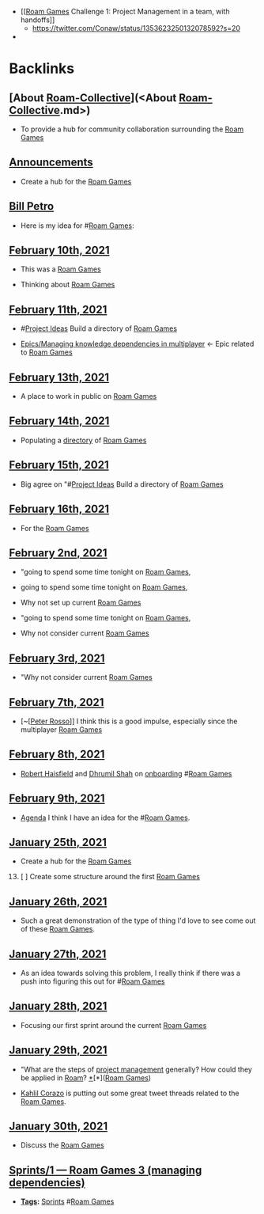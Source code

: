 - [[[Roam Games](<[[Roam Games.md>) Challenge 1: Project Management in a team, with handoffs]]
    - https://twitter.com/Conaw/status/1353623250132078592?s=20
- 

# Backlinks
## [About [Roam-Collective](<Roam-Collective.md>)](<About [Roam-Collective](<Roam-Collective.md>).md>)
- To provide a hub for community collaboration surrounding the [Roam Games](<Roam Games.md>)

## [Announcements](<Announcements.md>)
- Create a hub for the [Roam Games](<Roam Games.md>)

## [Bill Petro](<Bill Petro.md>)
- Here is my idea for #[Roam Games](<Roam Games.md>):

## [February 10th, 2021](<February 10th, 2021.md>)
- This was a [Roam Games](<Roam Games.md>)

- Thinking about [Roam Games](<Roam Games.md>)

## [February 11th, 2021](<February 11th, 2021.md>)
- #[Project Ideas](<Project Ideas.md>) Build a directory of [Roam Games](<Roam Games.md>)

- [Epics/Managing knowledge dependencies in multiplayer](<Epics/Managing knowledge dependencies in multiplayer.md>) ← Epic related to [Roam Games](<Roam Games.md>)

## [February 13th, 2021](<February 13th, 2021.md>)
- A place to work in public on [Roam Games](<Roam Games.md>)

## [February 14th, 2021](<February 14th, 2021.md>)
- Populating a [directory](<directory.md>) of [Roam Games](<Roam Games.md>)

## [February 15th, 2021](<February 15th, 2021.md>)
- Big agree on "#[Project Ideas](<Project Ideas.md>) Build a directory of [Roam Games](<Roam Games.md>)

## [February 16th, 2021](<February 16th, 2021.md>)
- For the [Roam Games](<Roam Games.md>)

## [February 2nd, 2021](<February 2nd, 2021.md>)
- "going to spend some time tonight on [Roam Games](<Roam Games.md>),

- going to spend some time tonight on [Roam Games](<Roam Games.md>),

- Why not set up current [Roam Games](<Roam Games.md>)

- "going to spend some time tonight on [Roam Games](<Roam Games.md>),

- Why not consider current [Roam Games](<Roam Games.md>)

## [February 3rd, 2021](<February 3rd, 2021.md>)
- "Why not consider current [Roam Games](<Roam Games.md>)

## [February 7th, 2021](<February 7th, 2021.md>)
- [~[[Peter Rosso](<~[[Peter Rosso.md>)]] I think this is a good impulse, especially since the multiplayer [Roam Games](<Roam Games.md>)

## [February 8th, 2021](<February 8th, 2021.md>)
- [Robert Haisfield](<Robert Haisfield.md>) and [Dhrumil Shah](<Dhrumil Shah.md>) on [onboarding](<onboarding.md>) #[Roam Games](<Roam Games.md>)

## [February 9th, 2021](<February 9th, 2021.md>)
- [Agenda](<Agenda.md>) I think I have an idea for the #[Roam Games](<Roam Games.md>).

## [January 25th, 2021](<January 25th, 2021.md>)
- Create a hub for the [Roam Games](<Roam Games.md>)

13. [ ] Create some structure around the first [Roam Games](<Roam Games.md>)

## [January 26th, 2021](<January 26th, 2021.md>)
- Such a great demonstration of the type of thing I'd love to see come out of these [Roam Games](<Roam Games.md>).

## [January 27th, 2021](<January 27th, 2021.md>)
- As an idea towards solving this problem, I really think if there was a push into figuring this out for #[Roam Games](<Roam Games.md>)

## [January 28th, 2021](<January 28th, 2021.md>)
- Focusing our first sprint around the current [Roam Games](<Roam Games.md>)

## [January 29th, 2021](<January 29th, 2021.md>)
- "What are the steps of [project management](<project management.md>) generally? How could they be applied in [Roam](<Roam.md>)? [*]([Questions](<Questions.md>))[*]([Roam Games](<Roam Games.md>))

- [Kahlil Corazo](<Kahlil Corazo.md>) is putting out some great tweet threads related to the [Roam Games](<Roam Games.md>).

## [January 30th, 2021](<January 30th, 2021.md>)
- Discuss the [Roam Games](<Roam Games.md>)

## [Sprints/1 — Roam Games 3 (managing dependencies)](<Sprints/1 — Roam Games 3 (managing dependencies).md>)
- **[Tags](<Tags.md>):** [Sprints](<Sprints.md>) #[Roam Games](<Roam Games.md>)

